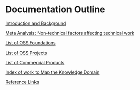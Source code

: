 Documentation Outline
====

[Introduction and Background](background.md)

[Meta Analysis: Non-technical factors affecting technical work](meta-analysis.md)

[List of OSS Foundations](list-foundations.md)

[List of OSS Projects](list-projects.md)

[List of Commercial Products](list-products.md)

[Index of work to Map the Knowledge Domain](mapping-the-domain.md)

[Reference Links](links-and-references.md)
